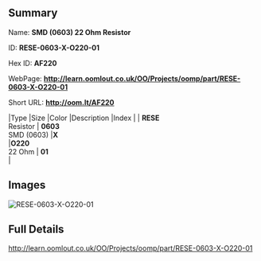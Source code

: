 

## Summary
 
Name: __SMD (0603) 22 Ohm Resistor__

ID: __RESE-0603-X-O220-01__

Hex ID: __AF220__

WebPage: __http://learn.oomlout.co.uk/OO/Projects/oomp/part/RESE-0603-X-O220-01__

Short URL: __http://oom.lt/AF220__


|Type   |Size   |Color   |Description   |Index   |
| __RESE__ <br>Resistor  | __0603__<br>SMD (0603)   |__X__<br>    |__O220__<br>22 Ohm    | __01__<br>  |


## Images
![RESE-0603-X-O220-01](http://oomlout.com/oomp-gen/parts/RESE-0603-X-O220-01/RESE-0603-X-O220-01_420.jpg)

## Full Details

 http://learn.oomlout.co.uk/OO/Projects/oomp/part/RESE-0603-X-O220-01

